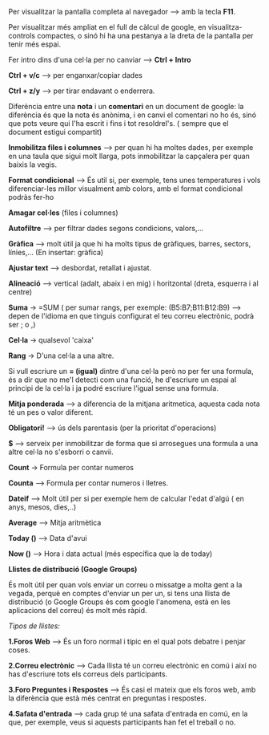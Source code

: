 Per visualitzar la pantalla completa al navegador --> amb la tecla **F11**.

Per visualitzar més ampliat en el full de càlcul de google, en visualitza- controls compactes, o sinó hi ha una pestanya a la dreta de la pantalla per tenir més espai.

Fer intro dins d'una cel·la per no canviar --> **Ctrl + Intro**

**Ctrl + v/c** --> per enganxar/copiar dades

**Ctrl + z/y** --> per tirar endavant o enderrera.

Diferència entre una **nota** i un **comentari** en un document de google: la diferència és que la nota és anònima, i en canvi el comentari no ho és, sinó que pots veure qui l'ha escrit i fins i tot resoldrel's. ( sempre que el document estigui compartit)

**Inmobilitza files i columnes** --> per quan hi ha moltes dades, per exemple en una taula que sigui molt llarga, pots inmobilitzar la capçalera per quan baixis la vegis.

**Format condicional** --> És util si, per exemple, tens unes temperatures i vols diferenciar-les millor visualment amb colors, amb el format condicional podràs fer-ho

**Amagar cel·les** (files i columnes)

**Autofiltre** --> per filtrar dades segons condicions, valors,...

**Gràfica** --> molt útil ja que hi ha molts tipus de gràfiques, barres, sectors, línies,... (En insertar: gràfica)

**Ajustar text** --> desbordat, retallat i ajustat.

**Alineació** --> vertical (adalt, abaix i en mig) i horitzontal (dreta, esquerra i al centre)

**Suma** -> =SUM ( per sumar rangs, per exemple: (B5:B7;B11:B12:B9) --> depen de l'idioma en que tinguis configurat el teu correu electrònic, podrà ser ; o ,)

**Cel·la** -> qualsevol 'caixa'

**Rang** -> D'una cel·la a una altre.

Si vull escriure un **= (igual)** dintre d'una cel·la però no per fer una formula, és a dir que no me'l detecti com una funció, he d'escriure un espai al principi de la cel·la i ja podré escriure l'igual sense una formula.

**Mitja ponderada** --> a diferencia de la mitjana aritmetica, aquesta cada nota té un pes o valor diferent.

**Obligatori!** --> ús dels parentasis (per la prioritat d'operacions)

**$** --> serveix per inmobilitzar de forma que si arrosegues una formula a una altre cel·la no s'esborri o canvii.

**Count** -> Formula per contar numeros

**Counta** --> Formula per contar numeros i lletres.

**Dateif** --> Molt útil per si per exemple hem de calcular l'edat d'algú ( en anys, mesos, dies,..)

**Average** --> Mitja aritmètica

**Today ()** --> Data d'avui

**Now ()** --> Hora i data actual (més específica que la de today)

**Llistes de distribució (Google Groups)**

És molt útil per quan vols enviar un correu o missatge a molta gent a la vegada, perquè en comptes d'enviar un per un, si tens una llista de distribució (o Google Groups és com google l'anomena, està en les aplicacions del correu) és molt més ràpid. 

*Tipos de llistes:*

**1.Foros Web** --> És un foro normal i típic en el qual pots debatre i penjar coses.

**2.Correu electrònic** --> Cada llista té un correu electrònic en comú i així no has d'escriure tots els correus dels participants.

**3.Foro Preguntes i Respostes** --> És casi el mateix que els foros web, amb la diferència que està més centrat en preguntas i respostes.

**4.Safata d'entrada** --> cada grup té una safata d'entrada en comú, en la que, per exemple, veus si aquests participants han fet el treball o no.
